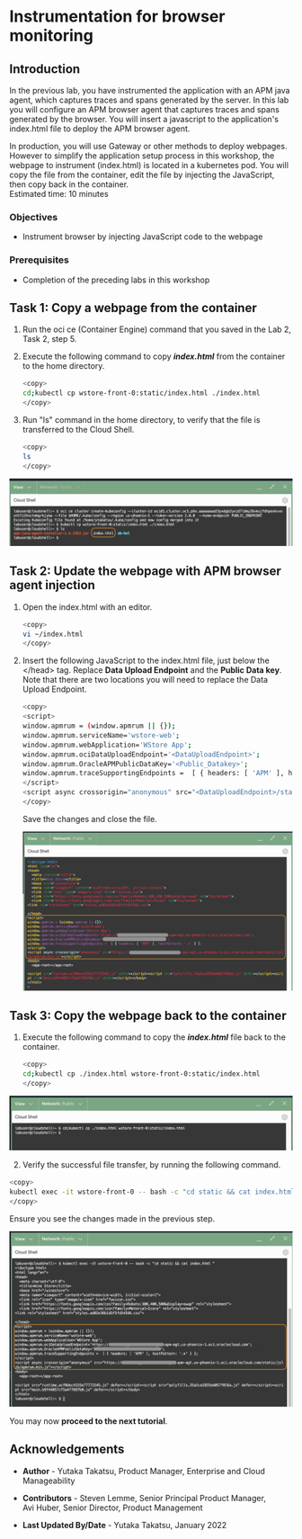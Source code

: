 # Instrumentation for browser monitoring

## Introduction

In the previous lab, you have instrumented the application with an APM java agent, which captures traces and spans generated by the server. In this lab you will configure an APM browser agent that captures traces and spans generated by the browser. You will insert a javascript to the application's index.html file to deploy the APM browser agent.

In production, you will use Gateway or other methods to deploy webpages. However to simplify the application setup process in this workshop, the webpage to instrument (index.html) is located in a kubernetes pod. You will copy the file from the container, edit the file by injecting the JavaScript, then copy back in the container.  
Estimated time: 10 minutes

### Objectives

* Instrument browser by injecting JavaScript code to the webpage

### Prerequisites

* Completion of the preceding labs in this workshop

## **Task 1**: Copy a webpage from the container

1. Run the oci ce (Container Engine) command that you saved in the Lab 2, Task 2, step 5.
2. Execute the following command to copy ***index.html*** from the container to the home directory.

    ``` bash
    <copy>
    cd;kubectl cp wstore-front-0:static/index.html ./index.html
    </copy>
    ```

3.	Run "ls" command in the home directory, to verify that the file is transferred to the Cloud Shell.

    ``` bash
    <copy>
    ls
    </copy>
    ```

   ![Oracle Cloud console, Cloud Shell](images/5-1-1-cloudshell.png " ")

## **Task 2**: Update the webpage with APM browser agent injection
1.	Open the index.html with an editor.

    ```bash
    <copy>
    vi ~/index.html
    </copy>
    ```

2. Insert the following JavaScript to the index.html file, just below the &lt;/head&gt; tag. Replace **Data Upload Endpoint** and the **Public Data key**. Note that there are two locations you will need to replace the Data Upload Endpoint.


    ```bash
    <copy>
    <script>
    window.apmrum = (window.apmrum || {});
    window.apmrum.serviceName='wstore-web';
    window.apmrum.webApplication='WStore App';
    window.apmrum.ociDataUploadEndpoint='<DataUploadEndpoint>';
    window.apmrum.OracleAPMPublicDataKey='<Public_Datakey>';
    window.apmrum.traceSupportingEndpoints =  [ { headers: [ 'APM' ], hostPattern: '.*' } ];
    </script>
    <script async crossorigin="anonymous" src="<DataUploadEndpoint>/static/jslib/apmrum.min.js"></script>
    </copy>
    ```
    Save the changes and close the file.

    ![Oracle Cloud console, Cloud Shell](images/5-1-2-cloudshell.png " ")

## **Task 3**: Copy the webpage back to the container

1. Execute the following command to copy the ***index.html*** file back to the container.

   ``` bash
   <copy>
   cd;kubectl cp ./index.html wstore-front-0:static/index.html
   </copy>
   ```
  ![Oracle Cloud console, Cloud Shell](images/5-1-4-cloudshell.png " ")

2. Verify the successful file transfer, by running the following command.


  ``` bash
  <copy>
  kubectl exec -it wstore-front-0 -- bash -c "cd static && cat index.html "
  </copy>
  ```
  Ensure you see the changes made in the previous step.

  ![Oracle Cloud console, Cloud Shell](images/5-1-3-cloudshell.png " ")

You may now **proceed to the next tutorial**.

## Acknowledgements

* **Author** - Yutaka Takatsu, Product Manager, Enterprise and Cloud Manageability
- **Contributors** - Steven Lemme, Senior Principal Product Manager,  
Avi Huber, Senior Director, Product Management
* **Last Updated By/Date** - Yutaka Takatsu, January 2022

